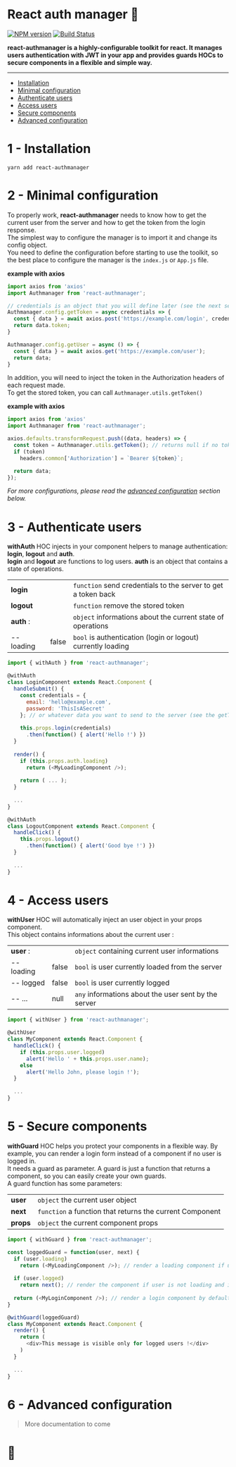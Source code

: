 # React auth manager 🔑

[![NPM version](https://img.shields.io/npm/v/react-authmanager.svg)](https://www.npmjs.com/package/react-authmanager)
[![Build Status](https://travis-ci.org/pierrecabriere/react-authmanager.svg?branch=master)](https://travis-ci.org/pierrecabriere/react-authmanager)

**react-authmanager is a highly-configurable toolkit for react. It manages users authentication with JWT in your app and provides guards HOCs to secure components in a flexible and simple way.**

---

- [Installation](#1---installation)
- [Minimal configuration](#2---minimal-configuration)
- [Authenticate users](#3---authenticate-users)
- [Access users](#4---access-users)
- [Secure components](#5---secure-components)
- [Advanced configuration](#6---advanced-configuration)

# 1 - Installation
```
yarn add react-authmanager
```

# 2 - Minimal configuration

To properly work, **react-authmanager** needs to know how to get the current user from the server and how to get the token from the login response.<br/>
The simplest way to configure the manager is to import it and change its config object.<br/>
You need to define the configuration before starting to use the toolkit, so the best place to configure the manager is the `index.js` or `App.js` file.

**example with axios**
```js
import axios from 'axios'
import Authmanager from 'react-authmanager';

// credentials is an object that you will define later (see the next section below on how to authenticate users)
Authmanager.config.getToken = async credentials => {
  const { data } = await axios.post('https://example.com/login', credentials);
  return data.token;
}

Authmanager.config.getUser = async () => {
  const { data } = await axios.get('https://example.com/user');
  return data;
}
```

In addition, you will need to inject the token in the Authorization headers of each request made.<br/>
To get the stored token, you can call `Authmanager.utils.getToken()`<br/>

**example with axios**
```js
import axios from 'axios'
import Authmanager from 'react-authmanager';

axios.defaults.transformRequest.push((data, headers) => {
  const token = Authmanager.utils.getToken(); // returns null if no token is stored
  if (token)
    headers.common['Authorization'] = `Bearer ${token}`;

  return data;
});
```

*For more configurations, please read the [advanced configuration](#6---advanced-configuration) section below.*

# 3 - Authenticate users
**withAuth** HOC injects in your component helpers to manage authentication: **login**, **logout** and **auth**.<br/>
**login** and **logout** are functions to log users. **auth** is an object that contains a state of operations.<br/>

|            |       |                                                               |
|:-----------|:------|:--------------------------------------------------------------|
| **login**  |       | `function` send credentials to the server to get a token back |
| **logout** |       | `function` remove the stored token                            |
| **auth** : |       | `object` informations about the current state of operations   |
| -- loading | false | `bool` is authentication (login or logout) currently loading  |

```js
import { withAuth } from 'react-authmanager';

@withAuth
class LoginComponent extends React.Component {
  handleSubmit() {
    const credentials = {
      email: 'hello@example.com',
      password: 'ThisIsASecret'
    }; // or whatever data you want to send to the server (see the getToken configuration in the Minimal configuration section above)
    
    this.props.login(credentials)
      .then(function() { alert('Hello !') })
  }
  
  render() {
    if (this.props.auth.loading)
      return (<MyLoadingComponent />);
    
    return ( ... );
  }
  
  ...
}

@withAuth
class LogoutComponent extends React.Component {
  handleClick() {
    this.props.logout()
      .then(function() { alert('Good bye !') })
  }
  
  ...
}
```

# 4 - Access users
**withUser** HOC will automatically inject an user object in your props component.<br/>
This object contains informations about the current user :<br/>

|            |       |                                                      |
|:-----------|:------|:-----------------------------------------------------|
| **user** : |       | `object` containing current user informations        |
| -- loading  | false | `bool` is user currently loaded from the server      |
| -- logged   | false | `bool` is user currently logged                      |
| -- ...      | null  | `any` informations about the user sent by the server |

```js
import { withUser } from 'react-authmanager';

@withUser
class MyComponent extends React.Component {
  handleClick() {
    if (this.props.user.logged)
      alert('Hello ' + this.props.user.name);
    else
      alert('Hello John, please login !');
  }
  
  ...
}
```

# 5 - Secure components
**withGuard** HOC helps you protect your components in a flexible way. By example, you can render a login form instead of a component if no user is logged in.<br/>
It needs a guard as parameter. A guard is just a function that returns a component, so you can easily create your own guards.<br/>
A guard function has some parameters:<br/>

|           |                                                          |
|:----------|:---------------------------------------------------------|
| **user**  | `object` the current user object                         |
| **next**  | `function` a function that returns the current Component |
| **props** | `object` the current component props                     |

```js
import { withGuard } from 'react-authmanager';

const loggedGuard = function(user, next) {
  if (user.loading)
    return (<MyLoadingComponent />); // render a loading component if user is currently fetched from the server
  
  if (user.logged)
    return next(); // render the component if user is not loading and is logged
  
  return (<MyLoginComponent />); // render a login component by default (if user is fetched from the server but not logged)
}

@withGuard(loggedGuard)
class MyComponent extends React.Component {
  render() {
    return (
      <div>This message is visible only for logged users !</div>
    )
  }
  
  ...
}
```

# 6 - Advanced configuration

> More documentation to come

# 🚀